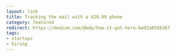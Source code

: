 ```yaml
---
layout: link
title: Tracking the mail with a $29.99 phone
category: featured
redirect: https://medium.com/@mdp/how-it-got-here-ba92a8556367
tags:
- startups
- hiring
---
```

